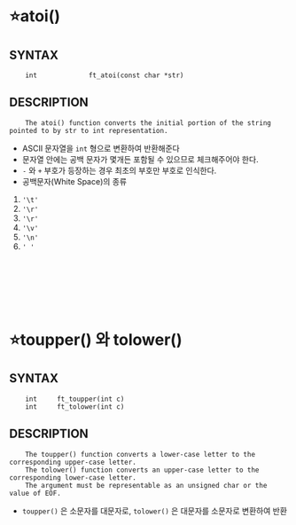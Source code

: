 ⭐atoi()
===================

SYNTAX
------
        int				ft_atoi(const char *str)

DESCRIPTION
-----------
        The atoi() function converts the initial portion of the string pointed to by str to int representation.

* ASCII 문자열을 `int` 형으로 변환하여 반환해준다
* 문자열 안에는 공백 문자가 몇개든 포함될 수 있으므로 체크해주어야 한다.
* `-` 와 `+` 부호가 등장하는 경우 최초의 부호만 부호로 인식한다.
* 공백문자(White Space)의 종류
1. `'\t'`
2. `'\r'`
3. `'\r'`
4. `'\v'`
5. `'\n'`
6. `' '`
</br>
</br>
</br>
</br>
</br>

⭐toupper() 와 tolower()
===================

SYNTAX
------
        int		ft_toupper(int c)
        int		ft_tolower(int c)

DESCRIPTION
-----------
        The toupper() function converts a lower-case letter to the corresponding upper-case letter.
        The tolower() function converts an upper-case letter to the corresponding lower-case letter.
        The argument must be representable as an unsigned char or the value of EOF.

* `toupper()` 은 소문자를 대문자로, `tolower()` 은 대문자를 소문자로 변환하여 반환
</br>
</br>
</br>
</br>
</br>
